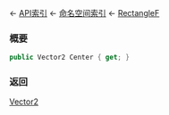 ← [API索引](Api-Index) ← [命名空间索引](Namespace-Index) ← [RectangleF](VRageMath.RectangleF)

### 概要

```csharp
public Vector2 Center { get; }
```

### 返回

[Vector2](VRageMath.Vector2)

